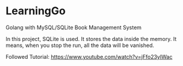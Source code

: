 # LearningGo

Golang with MySQL/SQLite Book Management System

In this project, SQLite is used. It stores the data inside the memory. It 
means, when you stop the run, all the data will be vanished.

Followed Tutorial:
https://www.youtube.com/watch?v=jFfo23yIWac
